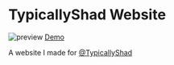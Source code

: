 # TypicallyShad Website
![preview](https://i.gyazo.com/5310336fd6178fae69fac80e194daaa3.gif)
[Demo](https://yogurtsyum.github.io/shad-website)

A website I made for [@TypicallyShad](https://github.com/TypicallyShad)
